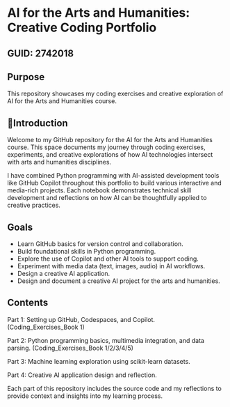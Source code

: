 # AI for the Arts and Humanities: Creative Coding Portfolio

## GUID: 2742018

## Purpose
This repository showcases my coding exercises and creative exploration of AI for the Arts and Humanities course.

## 📖Introduction
Welcome to my GitHub repository for the AI for the Arts and Humanities course. This space documents my journey through coding exercises, experiments, and creative explorations of how AI technologies intersect with arts and humanities disciplines.

I have combined Python programming with AI-assisted development tools like GitHub Copilot throughout this portfolio to build various interactive and media-rich projects. Each notebook demonstrates technical skill development and reflections on how AI can be thoughtfully applied to creative practices.


## Goals
- Learn GitHub basics for version control and collaboration.
- Build foundational skills in Python programming.
- Explore the use of Copilot and other AI tools to support coding.
- Experiment with media data (text, images, audio) in AI workflows.
- Design a creative AI application.
- Design and document a creative AI project for the arts and humanities.

## Contents

Part 1: Setting up GitHub, Codespaces, and Copilot. (Coding_Exercises_Book 1)

Part 2: Python programming basics, multimedia integration, and data parsing. (Coding_Exercises_Book 1/2/3/4/5)

Part 3: Machine learning exploration using scikit-learn datasets.

Part 4: Creative AI application design and reflection.

Each part of this repository includes the source code and my reflections to provide context and insights into my learning process.

